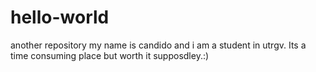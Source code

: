 # hello-world
another repository
my name is candido and i am a student in utrgv. Its a time consuming place but worth it supposdley.:)
